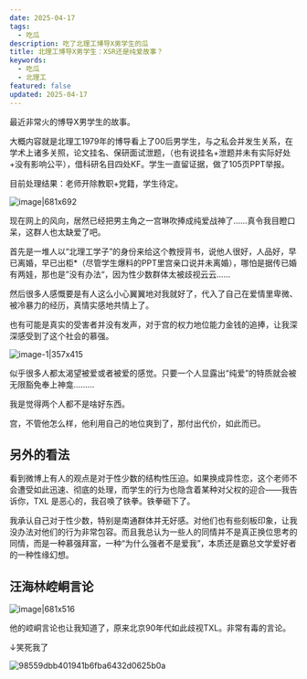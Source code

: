 ```yaml
---
date: 2025-04-17
tags:
  - 吃瓜
description: 吃了北理工博导X男学生的瓜
title: 北理工博导X男学生：XSR还是纯爱故事？
keywords:
  - 吃瓜
  - 北理工
featured: false
updated: 2025-04-17
---
```

最近非常火的博导X男学生的故事。

大概内容就是北理工1979年的博导看上了00后男学生，与之私会并发生关系，在学术上诸多关照，论文挂名、保研面试泄题，（也有说挂名+泄题并未有实际好处+没有影响公平），借科研名目四处KF。学生一直留证据，做了105页PPT举报。

目前处理结果：老师开除教职+党籍，学生待定。

![image|681x692](https://images.ygria.site/2025/04/bdd211b93401c3a198940746632a8b0a.webp)

现在网上的风向，居然已经把男主角之一宫琳吹捧成纯爱战神了……真令我目瞪口呆，这群人也太缺爱了吧。

首先是一堆人以“北理工学子”的身份来给这个教授背书，说他人很好，人品好，早已离婚，早已出柜*（尽管学生爆料的PPT里宫亲口说并未离婚），哪怕是据传已婚有两娃，那也是”没有办法“，因为性少数群体太被歧视云云……

然后很多人感慨要是有人这么小心翼翼地对我就好了，代入了自己在爱情里卑微、被冷暴力的经历，真情实感地共情上了。

也有可能是真实的受害者并没有发声，对于宫的权力地位能力金钱的追捧，让我深深感受到了这个社会的慕强。

![image-1|357x415](https://images.ygria.site/2025/04/70443a49bffd166415de8286e5c3d720.webp)

似乎很多人都太渴望被爱或者被爱的感觉。只要一个人显露出“纯爱”的特质就会被无限豁免奉上神龛…..….

我是觉得两个人都不是啥好东西。

宫，不管他怎么样，他利用自己的地位爽到了，那付出代价，如此而已。

## 另外的看法

看到微博上有人的观点是对于性少数的结构性压迫。如果换成异性恋，这个老师不会遭受如此迅速、彻底的处理，而学生的行为也隐含着某种对父权的迎合——我告诉你，TXL 是恶心的，我召唤了铁拳。铁拳砸下了。

我承认自己对于性少数，特别是南通群体并无好感。对他们也有些刻板印象，让我没办法对他们的行为非常包容。而且我总认为一些人的同情并不是真正换位思考的同情，而是一种慕强拜富，一种“为什么强者不是爱我”，本质还是霸总文学爱好者的一种性缘幻想。

## 汪海林崆峒言论

![image|681x516](https://images.ygria.site/2025/04/d90550ca6c9b3c64de866e92e1246083.webp)

他的崆峒言论也让我知道了，原来北京90年代如此歧视TXL。非常有毒的言论。

↓笑死我了

![98559dbb401941b6fba6432d0625b0a](https://images.ygria.site/2025/04/b0dafe1723e61813eea1dca6466b8c58.webp)